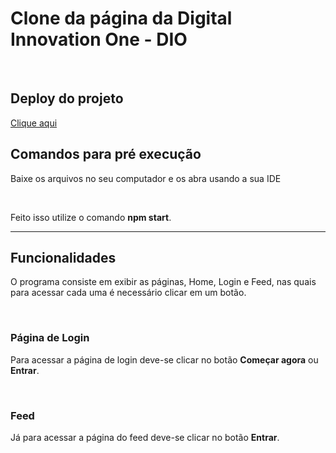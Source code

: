 # Clone da página da Digital Innovation One - DIO

<br>

## Deploy do projeto
<a href="https://diowebpagecopy.vercel.app/">Clique aqui</a>


## Comandos para pré execução

<p>Baixe os arquivos no seu computador e os abra usando a sua IDE</p>
<br>
<p>Feito isso utilize o comando <strong>npm start</strong>.</p>

<hr>

## Funcionalidades

<p>O programa consiste em exibir as páginas, Home, Login e Feed, nas quais para acessar cada uma é necessário clicar em um botão.</p>
<br>
<h3>Página de Login</h3>
<p>Para acessar a página de login deve-se clicar no botão <strong>Começar agora</strong> ou <strong>Entrar</strong>.</p>
<br>
<h3>Feed</h3>
<p>Já para acessar a página do feed deve-se clicar no botão <strong>Entrar</strong>.</p>



